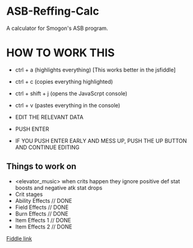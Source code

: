 # ASB-Reffing-Calc
A calculator for Smogon's ASB program.

# HOW TO WORK THIS
- ctrl + a (highlights everything) [This works better in the jsfiddle]
- ctrl + c (copies everything highlighted)
- ctrl + shift + j (opens the JavaScrpt console)
- ctrl + v (pastes everything in the console)
- EDIT THE RELEVANT DATA
- PUSH ENTER

- IF YOU PUSH ENTER EARLY AND MESS UP, PUSH THE UP BUTTON AND CONTINUE EDITING

## Things to work on

- <elevator_music> when crits happen they ignore positive def stat boosts and negative atk stat drops
- Crit stages
- Ability Effects // DONE
- Field Effects // DONE
- Burn Effects // DONE
- Item Effects 1 // DONE
- Item Effects 2 // DONE

[Fiddle link](http://jsfiddle.net/Redew/6hjt5h8e/17/)
